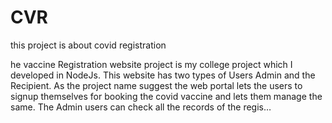 # CVR
this project is about covid registration


he vaccine Registration website project is my college project which I developed in NodeJs. This website has two types of Users Admin and the Recipient. As the project name suggest the web portal lets the users to signup themselves for booking the covid vaccine and lets them manage the same. The Admin users can check all the records of the regis…


